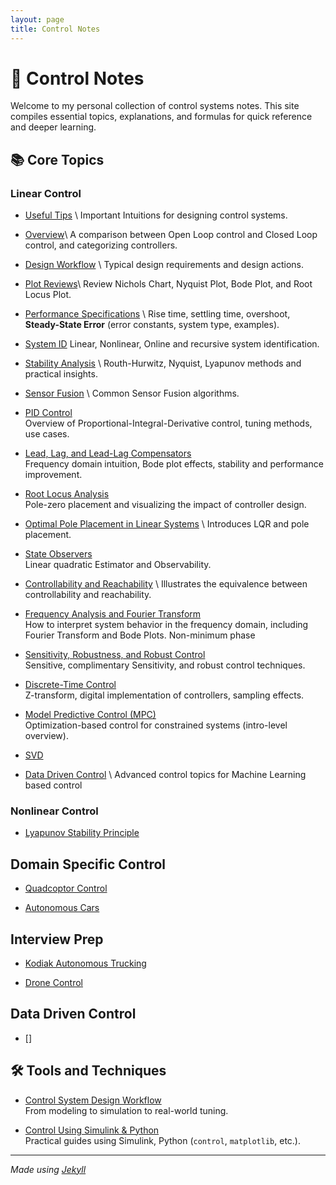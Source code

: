 ```yaml
---
layout: page
title: Control Notes
---
```


# 🧠 Control Notes

Welcome to my personal collection of control systems notes. This site compiles essential topics, explanations, and formulas for quick reference and deeper learning.

## 📚 Core Topics

### Linear Control

- [Useful Tips](./notes/tips.html) \\
  Important Intuitions for designing control systems.

- [Overview](./notes/overview.html)\\
  A comparison between Open Loop control and Closed Loop control, and categorizing controllers.

- [Design Workflow](./notes/workflow.html) \\
  Typical design requirements and design actions.

- [Plot Reviews](./notes/important_plots.html)\\
  Review Nichols Chart, Nyquist Plot, Bode Plot, and Root Locus Plot.

- [Performance Specifications](./notes/performance_specs.html)  \\
  Rise time, settling time, overshoot, **Steady-State Error** (error constants, system type, examples).

- [System ID](./notes/system_id.html)
  Linear, Nonlinear, Online and recursive system identification.

- [Stability Analysis](./notes/stability.html)  \\
  Routh-Hurwitz, Nyquist, Lyapunov methods and practical insights.

- [Sensor Fusion](./notes/senser_fusion.html) \\
  Common Sensor Fusion algorithms.

- [PID Control](./notes/pid.html)  
  Overview of Proportional-Integral-Derivative control, tuning methods, use cases.

- [Lead, Lag, and Lead-Lag Compensators](./notes/compensators)  
  Frequency domain intuition, Bode plot effects, stability and performance improvement.

- [Root Locus Analysis](./notes/root-locus.html)  
  Pole-zero placement and visualizing the impact of controller design.

- [Optimal Pole Placement in Linear Systems](./notes/pole_placement) \\
  Introduces LQR and pole placement.

- [State Observers](./notes/state_estim.html)   
  Linear quadratic Estimator and Observability.

- [Controllability and Reachability](./notes/controllability.html)   \\
  Illustrates the equivalence between controllability and reachability.

- [Frequency Analysis and Fourier Transform](./notes/frequency-response.html)  
  How to interpret system behavior in the frequency domain, including Fourier Transform and Bode Plots. Non-minimum phase

- [Sensitivity, Robustness, and Robust Control](./notes/robust_control.html)  
  Sensitive, complimentary Sensitivity, and robust control techniques.

- [Discrete-Time Control](./notes/discrete-control.html)  
  Z-transform, digital implementation of controllers, sampling effects.

- [Model Predictive Control (MPC)](./notes/mpc.html)  
  Optimization-based control for constrained systems (intro-level overview).

- [SVD](./notes/svd.html)

- [Data Driven Control](./notes/data_driven_control.html) \\
  Advanced control topics for Machine Learning based control

### Nonlinear Control

- [Lyapunov Stability Principle](./nonlinear_notes/stability.html)


## Domain Specific Control

- [Quadcoptor Control](./domain_specific_control/drone.html)

- [Autonomous Cars](./domain_specific_control/car.html)


## Interview Prep

- [Kodiak Autonomous Trucking](./interview_prep/kodiak.html)

- [Drone Control](./interview_prep/drone_control.html)

## Data Driven Control

- []


## 🛠️ Tools and Techniques

- [Control System Design Workflow](./notes/workflow.html)  
  From modeling to simulation to real-world tuning.

- [Control Using Simulink & Python](./notes/tools.html)  
  Practical guides using Simulink, Python (`control`, `matplotlib`, etc.).

---

*Made using [Jekyll](https://jekyllrb.com/)*

